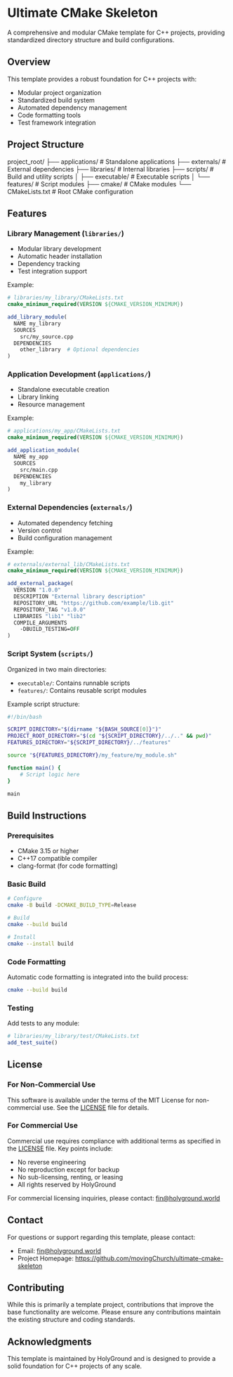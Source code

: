 # Ultimate CMake Skeleton

A comprehensive and modular CMake template for C++ projects, providing standardized directory structure and build configurations.

## Overview

This template provides a robust foundation for C++ projects with:

- Modular project organization
- Standardized build system
- Automated dependency management
- Code formatting tools
- Test framework integration

## Project Structure

project_root/
├── applications/ # Standalone applications
├── externals/ # External dependencies
├── libraries/ # Internal libraries
├── scripts/ # Build and utility scripts
│ ├── executable/ # Executable scripts
│ └── features/ # Script modules
├── cmake/ # CMake modules
└── CMakeLists.txt # Root CMake configuration

## Features

### Library Management (`libraries/`)

- Modular library development
- Automatic header installation
- Dependency tracking
- Test integration support

Example:

```cmake
# libraries/my_library/CMakeLists.txt
cmake_minimum_required(VERSION ${CMAKE_VERSION_MINIMUM})

add_library_module(
  NAME my_library
  SOURCES
    src/my_source.cpp
  DEPENDENCIES
    other_library  # Optional dependencies
)
```

### Application Development (`applications/`)

- Standalone executable creation
- Library linking
- Resource management

Example:

```cmake
# applications/my_app/CMakeLists.txt
cmake_minimum_required(VERSION ${CMAKE_VERSION_MINIMUM})

add_application_module(
  NAME my_app
  SOURCES
    src/main.cpp
  DEPENDENCIES
    my_library
)
```

### External Dependencies (`externals/`)

- Automated dependency fetching
- Version control
- Build configuration management

Example:

```cmake
# externals/external_lib/CMakeLists.txt
cmake_minimum_required(VERSION ${CMAKE_VERSION_MINIMUM})

add_external_package(
  VERSION "1.0.0"
  DESCRIPTION "External library description"
  REPOSITORY_URL "https://github.com/example/lib.git"
  REPOSITORY_TAG "v1.0.0"
  LIBRARIES "lib1" "lib2"
  COMPILE_ARGUMENTS
    -DBUILD_TESTING=OFF
)
```

### Script System (`scripts/`)

Organized in two main directories:

- `executable/`: Contains runnable scripts
- `features/`: Contains reusable script modules

Example script structure:

```bash
#!/bin/bash

SCRIPT_DIRECTORY="$(dirname "${BASH_SOURCE[0]}")"
PROJECT_ROOT_DIRECTORY="$(cd "${SCRIPT_DIRECTORY}/../.." && pwd)"
FEATURES_DIRECTORY="${SCRIPT_DIRECTORY}/../features"

source "${FEATURES_DIRECTORY}/my_feature/my_module.sh"

function main() {
    # Script logic here
}

main
```

## Build Instructions

### Prerequisites

- CMake 3.15 or higher
- C++17 compatible compiler
- clang-format (for code formatting)

### Basic Build

```bash
# Configure
cmake -B build -DCMAKE_BUILD_TYPE=Release

# Build
cmake --build build

# Install
cmake --install build
```

### Code Formatting

Automatic code formatting is integrated into the build process:

```bash
cmake --build build
```

### Testing

Add tests to any module:

```cmake
# libraries/my_library/test/CMakeLists.txt
add_test_suite()
```

## License

### For Non-Commercial Use

This software is available under the terms of the MIT License for non-commercial use. See the [LICENSE](LICENSE) file for details.

### For Commercial Use

Commercial use requires compliance with additional terms as specified in the [LICENSE](LICENSE) file. Key points include:

- No reverse engineering
- No reproduction except for backup
- No sub-licensing, renting, or leasing
- All rights reserved by HolyGround

For commercial licensing inquiries, please contact: <fin@holyground.world>

## Contact

For questions or support regarding this template, please contact:

- Email: <fin@holyground.world>
- Project Homepage: <https://github.com/movingChurch/ultimate-cmake-skeleton>

## Contributing

While this is primarily a template project, contributions that improve the base functionality are welcome. Please ensure any contributions maintain the existing structure and coding standards.

## Acknowledgments

This template is maintained by HolyGround and is designed to provide a solid foundation for C++ projects of any scale.
